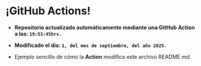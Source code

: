 # ¡GitHub Actions!
* **Repositorio actualizado automáticamente mediante una GitHub Action a las: `19:53:45hrs.`**
* **Modificado el día: `1, del mes de septiembre, del año 2025.`**

* Ejemplo sencillo de cómo la **Action** modifica este archivo README.md.
